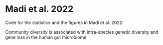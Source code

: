 # Madi et al. 2022

Code for the statistics and the figures in Madi et al. 2022:

Community diversity is associated with intra-species genetic diversity and gene loss in the human gut microbiome
